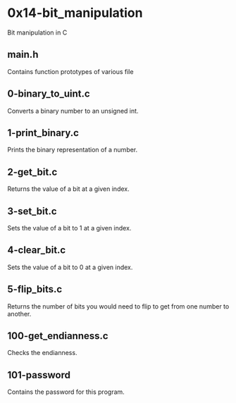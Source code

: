 # 0x14-bit_manipulation
Bit manipulation in C

## main.h
Contains function prototypes of various file

## 0-binary_to_uint.c
Converts a binary number to an unsigned int.

## 1-print_binary.c
Prints the binary representation of a number.

## 2-get_bit.c
Returns the value of a bit at a given index.

## 3-set_bit.c
Sets the value of a bit to 1 at a given index.

## 4-clear_bit.c
Sets the value of a bit to 0 at a given index.

## 5-flip_bits.c
Returns the number of bits you would need to flip to get from one number to another.

## 100-get_endianness.c
Checks the endianness.

## 101-password
Contains the password for this program.
